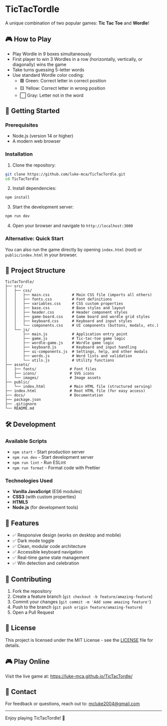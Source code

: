 # TicTacTordle

A unique combination of two popular games: **Tic Tac Toe** and **Wordle**!

## 🎮 How to Play

- Play Wordle in 9 boxes simultaneously
- First player to win 3 Wordles in a row (horizontally, vertically, or diagonally) wins the game
- Take turns guessing 5-letter words
- Use standard Wordle color coding:
  - 🟩 Green: Correct letter in correct position
  - 🟨 Yellow: Correct letter in wrong position
  - ⬜ Gray: Letter not in the word

## 🚀 Getting Started

### Prerequisites
- Node.js (version 14 or higher)
- A modern web browser

### Installation

1. Clone the repository:
```bash
git clone https://github.com/luke-mca/TicTacTordle.git
cd TicTacTordle
```

2. Install dependencies:
```bash
npm install
```

3. Start the development server:
```bash
npm run dev
```

4. Open your browser and navigate to `http://localhost:3000`

### Alternative: Quick Start
You can also run the game directly by opening `index.html` (root) or `public/index.html` in your browser.

## 📁 Project Structure

```
TicTacTordle/
├── src/
│   ├── css/
│   │   ├── main.css          # Main CSS file (imports all others)
│   │   ├── fonts.css         # Font definitions
│   │   ├── variables.css     # CSS custom properties
│   │   ├── base.css          # Base styles and layout
│   │   ├── header.css        # Header component styles
│   │   ├── game-board.css    # Game board and wordle grid styles
│   │   ├── keyboard.css      # Keyboard and input styles
│   │   └── components.css    # UI components (buttons, modals, etc.)
│   └── js/
│       ├── main.js           # Application entry point
│       ├── game.js           # Tic-tac-toe game logic
│       ├── wordle-game.js    # Wordle game logic
│       ├── keyboard.js       # Keyboard and input handling
│       ├── ui-components.js  # Settings, help, and other modals
│       ├── words.js          # Word lists and validation
│       └── utils.js          # Utility functions
├── assets/
│   ├── fonts/               # Font files
│   ├── icons/               # SVG icons
│   └── images/              # Image assets
├── public/
│   └── index.html           # Main HTML file (structured serving)
├── index.html               # Root HTML file (for easy access)
├── docs/                    # Documentation
├── package.json
├── .gitignore
└── README.md
```

## 🛠️ Development

### Available Scripts

- `npm start` - Start production server
- `npm run dev` - Start development server
- `npm run lint` - Run ESLint
- `npm run format` - Format code with Prettier

### Technologies Used

- **Vanilla JavaScript** (ES6 modules)
- **CSS3** (with custom properties)
- **HTML5**
- **Node.js** (for development tools)

## 🎯 Features

- ✅ Responsive design (works on desktop and mobile)
- ✅ Dark mode toggle
- ✅ Clean, modular code architecture
- ✅ Accessible keyboard navigation
- ✅ Real-time game state management
- ✅ Win detection and celebration

## 🤝 Contributing

1. Fork the repository
2. Create a feature branch (`git checkout -b feature/amazing-feature`)
3. Commit your changes (`git commit -m 'Add some amazing feature'`)
4. Push to the branch (`git push origin feature/amazing-feature`)
5. Open a Pull Request

## 📝 License

This project is licensed under the MIT License - see the [LICENSE](LICENSE) file for details.

## 🎮 Play Online

Visit the live game at: https://luke-mca.github.io/TicTacTordle/

## 📧 Contact

For feedback or questions, reach out to: mcluke2004@gmail.com

---

Enjoy playing TicTacTordle! 🎉
